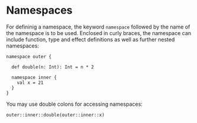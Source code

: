 # Namespaces

For defininig a namespace, the keyword `namespace` followed by the name of the namespace is to be used. Enclosed in curly braces, the namespace can include
function, type and effect definitions as well as further nested namespaces:

```
namespace outer {
  
  def double(n: Int): Int = n * 2

  namespace inner {
    val x = 21
  }
}
```

You may use double colons for accessing namespaces:

```effekt:repl
outer::inner::double(outer::inner::x)
```
